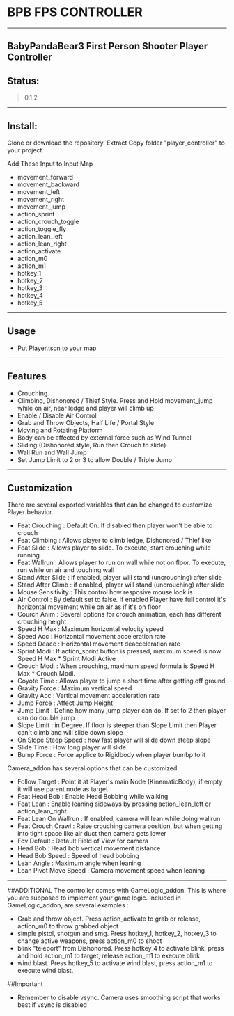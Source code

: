 # BPB FPS CONTROLLER
------------------------------------
BabyPandaBear3 First Person Shooter Player Controller
------------------------------------
## Status:
> 0.1.2
------------------------------------
## Install:
Clone or download the repository. Extract
Copy folder "player_controller" to your project
 
Add These Input to Input Map
- movement_forward
- movement_backward
- movement_left
- movement_right
- movement_jump
- action_sprint
- action_crouch_toggle
- action_toggle_fly
- action_lean_left
- action_lean_right
- action_activate
- action_m0
- action_m1
- hotkey_1
- hotkey_2
- hotkey_3
- hotkey_4
- hotkey_5

------------------------------------
## Usage
- Put Player.tscn to your map
------------------------------------
## Features
- Crouching
- Climbing, Dishonored / Thief Style. Press and Hold movement_jump while on air, near ledge and player will climb up
- Enable / Disable Air Control
- Grab and Throw Objects, Half Life / Portal Style
- Moving and Rotating Platform
- Body can be affected by external force such as Wind Tunnel
- Sliding (Dishonored style, Run then Crouch to slide)
- Wall Run and Wall Jump
- Set Jump Limit to 2 or 3 to allow Double / Triple Jump
------------------------------------
## Customization
There are several exported variables that can be changed to customize Player behavior. 

- Feat Crouching : Default On. If disabled then player won't be able to crouch
- Feat Climbing : Allows player to climb ledge, Dishonored / Thief like
- Feat Slide : Allows player to slide. To execute, start crouching while running
- Feat Wallrun : Allows player to run on wall while not on floor. To execute, run while on air and touching wall
- Stand After Slide : if enabled, player will stand (uncrouching) after slide
- Stand After Climb : if enabled, player will stand (uncrouching) after slide
- Mouse Sensitivity : This control how resposive mouse look is
- Air Control : By default set to false. If enabled Player have full control it's horizontal movement while on air as if it's on floor
- Courch Anim : Several options for crouch animation, each has different crouching height
- Speed H Max : Maximum horizontal velocity speed
- Speed Acc : Horizontal movement acceleration rate
- Speed Deacc : Horizontal movement deacceleration rate
- Sprint Modi : If action_sprint button is pressed,  maximum speed is now Speed H Max * Sprint Modi Active
- Crouch Modi : When crouching, maximum speed formula is Speed H Max * Crouch Modi.
- Coyote Time : Allows player to jump a short time after getting off ground
- Gravity Force : Maximum vertical speed
- Gravity Acc : Vertical movement acceleration rate
- Jump Force : Affect Jump Height
- Jump Limit : Define how many jump player can do. If set to 2 then player can do double jump
- Slope Limit : in Degree. If floor is steeper than Slope Limit then Player can't climb and will slide down slope
- On Slope Steep Speed : how fast player will slide down steep slope
- Slide Time : How long player will slide 
- Bump Force : Force applice to Rigidbody when player bumbp to it

Camera_addon has several options that can be customized
- Follow Target : Point it at Player's main Node (KinematicBody), if empty it will use parent node as target
- Feat Head Bob : Enable Head Bobbing while walking
- Feat Lean : Enable leaning sideways by pressing action_lean_left or action_lean_right
- Feat Lean On Wallrun : If enabled, camera will lean while doing wallrun
- Feat Crouch Crawl : Raise crouching camera position, but when getting into tight space like air duct then camera gets lower
- Fov Default : Default Field of View for camera
- Head Bob : Head bob vertical movement distance
- Head Bob Speed : Speed of head bobbing
- Lean Angle : Maximum angle when leaning
- Lean Pivot Move Speed : Camera movement speed when leaning
------------------------------------
##ADDITIONAL
The controller comes with GameLogic_addon. This is where you are supposed to implement your game logic.
Included in GameLogic_addon, are several examples :
- Grab and throw object. Press action_activate to grab or release, action_m0 to throw grabbed object
- simple pistol, shotgun and smg. Press hotkey_1, hotkey_2, hotkey_3 to change active weapons, press action_m0 to shoot
- blink "teleport" from Dishonored. Press hotkey_4 to activate blink, press and hold action_m1 to target, release action_m1 to execute blink
- wind blast. Press hotkey_5 to activate wind blast, press action_m1 to execute wind blast. 

##Important
- Remember to disable vsync. Camera uses smoothing script that works best if vsync is disabled






